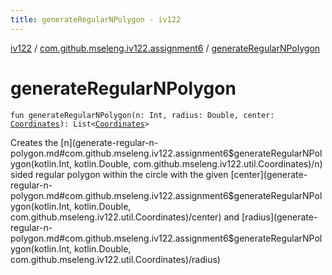 ```yaml
---
title: generateRegularNPolygon - iv122
---
```


[iv122](../index.md) / [com.github.mseleng.iv122.assignment6](index.md) / [generateRegularNPolygon](.)

# generateRegularNPolygon

`fun generateRegularNPolygon(n: Int, radius: Double, center: `[`Coordinates`](../com.github.mseleng.iv122.util/-coordinates/index.md)`): List<`[`Coordinates`](../com.github.mseleng.iv122.util/-coordinates/index.md)`>`

Creates the [n](generate-regular-n-polygon.md#com.github.mseleng.iv122.assignment6$generateRegularNPolygon(kotlin.Int, kotlin.Double, com.github.mseleng.iv122.util.Coordinates)/n) sided regular polygon within the circle with the given [center](generate-regular-n-polygon.md#com.github.mseleng.iv122.assignment6$generateRegularNPolygon(kotlin.Int, kotlin.Double, com.github.mseleng.iv122.util.Coordinates)/center) and [radius](generate-regular-n-polygon.md#com.github.mseleng.iv122.assignment6$generateRegularNPolygon(kotlin.Int, kotlin.Double, com.github.mseleng.iv122.util.Coordinates)/radius)

